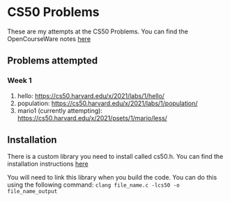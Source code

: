 # CS50 Problems

These are my attempts at the CS50 Problems.  You can find the OpenCourseWare notes [here](https://cs50.harvard.edu/x/2021/)

## Problems attempted

### Week 1
1. hello: https://cs50.harvard.edu/x/2021/labs/1/hello/
1. population: https://cs50.harvard.edu/x/2021/labs/1/population/
1. mario1 (currently attempting): https://cs50.harvard.edu/x/2021/psets/1/mario/less/

## Installation
There is a custom library you need to install called cs50.h.  You can find the installation instructions [here](https://cs50.readthedocs.io/libraries/cs50/c/)

You will need to link this library when you build the code.  You can do this using the following command: 
`clang file_name.c -lcs50 -o file_name_output`